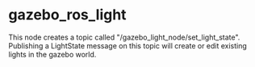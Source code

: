 # gazebo_ros_light

This node creates a topic called "/gazebo_light_node/set_light_state". Publishing a LightState message on this topic will create or edit existing lights in the gazebo world.
